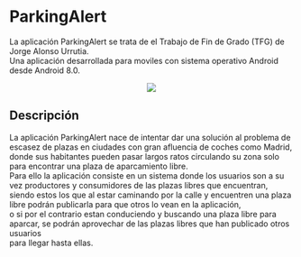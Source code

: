 # ParkingAlert
La aplicación ParkingAlert se trata de el Trabajo de Fin de Grado (TFG) de Jorge Alonso Urrutia.  
Una aplicación desarrollada para moviles con sistema operativo Android desde Android 8.0.  
<p align="center">
 <img src="https://user-images.githubusercontent.com/56297403/190228286-78c4b174-28f7-44f0-87ff-76c24534fb6c.PNG">
</p>


## Descripción  
La aplicación ParkingAlert nace de intentar dar una solución al problema de escasez de plazas en ciudades con gran afluencia de coches como Madrid,  
donde sus habitantes pueden pasar largos ratos circulando su zona solo para encontrar una plaza de aparcamiento libre.  
Para ello la aplicación consiste en un sistema donde los usuarios son a su vez productores y consumidores de las plazas libres que encuentran,  
siendo estos los que al estar caminando por la calle y encuentren una plaza libre podrán publicarla para que otros lo vean en la aplicación,  
o si por el contrario estan conduciendo y buscando una plaza libre para aparcar, se podrán aprovechar de las plazas libres que han publicado otros usuarios  
para llegar hasta ellas.

